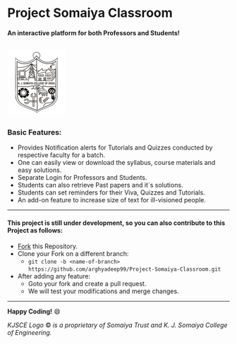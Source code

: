 # Project Somaiya Classroom
#### An interactive platform for both Professors and Students!
![Somaiya Classroom](/app/src/main/res/drawable/kjsce.png)
---

### Basic Features:
* Provides Notification alerts for Tutorials and Quizzes conducted by respective faculty for a batch.
* One can easily view or download the syllabus, course materials and easy solutions.
* Separate Login for Professors and Students.
* Students can also retrieve Past papers and it`s solutions.
* Students can set reminders for their Viva, Quizzes and Tutorials.
* An add-on feature to increase size of text for ill-visioned people.
---

#### This project is still under development, so you can also contribute to this Project as follows:
* [Fork](https://github.com/arghyadeep99/Project-Somaiya-Classroom) this Repository.
* Clone your Fork on a different branch:
	* `git clone -b <name-of-branch> https://github.com/arghyadeep99/Project-Somaiya-Classroom.git`
* After adding any feature:
	* Goto your fork and create a pull request.
	* We will test your modifications and merge changes.
---
**Happy Coding!** :smile:

_KJSCE Logo_ &copy; _is a proprietary of Somaiya Trust and K. J. Somaiya College of Engineering._
